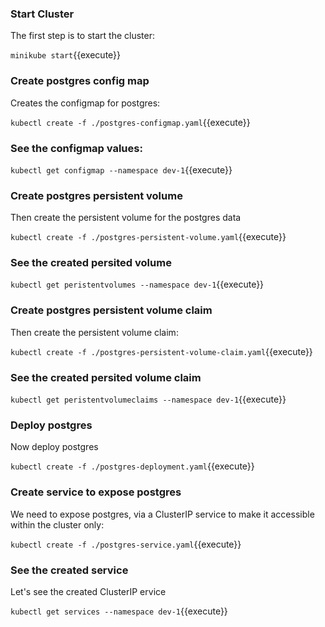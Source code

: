 ### Start Cluster

The first step is to start the cluster:

`minikube start`{{execute}}

### Create postgres config map

Creates the configmap for postgres:

`kubectl create -f ./postgres-configmap.yaml`{{execute}}

### See the configmap values:

`kubectl get configmap --namespace dev-1`{{execute}}

### Create postgres persistent volume

Then create the persistent volume for the postgres data

`kubectl create -f ./postgres-persistent-volume.yaml`{{execute}}

### See the created persited volume

`kubectl get peristentvolumes --namespace dev-1`{{execute}}

### Create postgres persistent volume claim

Then create the persistent volume claim:

`kubectl create -f ./postgres-persistent-volume-claim.yaml`{{execute}}

### See the created persited volume claim

`kubectl get peristentvolumeclaims --namespace dev-1`{{execute}}

### Deploy postgres

Now deploy postgres

`kubectl create -f ./postgres-deployment.yaml`{{execute}}

### Create service to expose postgres

We need to expose postgres, via a ClusterIP service to make it accessible within the cluster only:

`kubectl create -f ./postgres-service.yaml`{{execute}}

### See the created service

Let's see the created ClusterIP ervice

`kubectl get services --namespace dev-1`{{execute}}
